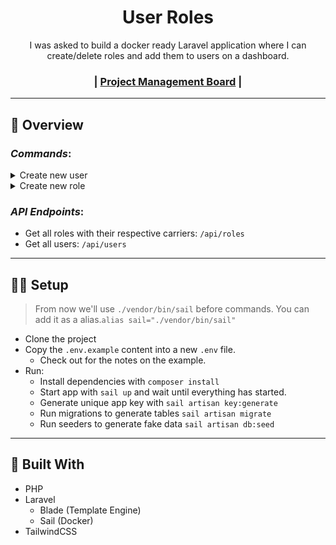 <div align="center">
  <h1>User Roles</h1>
  <p>I was asked to build a docker ready Laravel application where I can create/delete roles and add them to users on a dashboard.</p>
</div>

<div align="center">
  <h3>
    | <a href="https://app.milanote.com/1Lnman175x8Mdz?p=iNfse5wDigy">Project Management Board</a> |
</div>

----
## 🎨 Overview
### ***Commands***: 

<details>
  <summary>Create new user</summary>

![creating a new user in the terminal with prompts](./.README/cmd-create-user.gif)

</details>

<details>
  <summary>Create new role</summary>

![creating a new user in the terminal with prompts](./.README/cmd-create-role.gif)

</details>

### ***API Endpoints***:
- Get all roles with their respective carriers: `/api/roles`
- Get all users: `/api/users`

----
## 👨‍💻 Setup
> From now we'll use `./vendor/bin/sail` before commands. You can add it as a alias.`alias sail="./vendor/bin/sail"`

- Clone the project
- Copy the `.env.example` content into a new `.env` file.
  - Check out for the notes on the example.
- Run:
  - Install dependencies with `composer install`
  - Start app with `sail up` and wait until everything has started.
  - Generate unique app key with `sail artisan key:generate`
  - Run migrations to generate tables `sail artisan migrate`
  - Run seeders to generate fake data `sail artisan db:seed`

----
## 🔮 Built With

- PHP
- Laravel
  - Blade (Template Engine)
  - Sail (Docker)
- TailwindCSS
